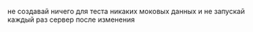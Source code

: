 не создавай ничего для теста никаких моковых данных
и не запускай каждый раз сервер после изменения
